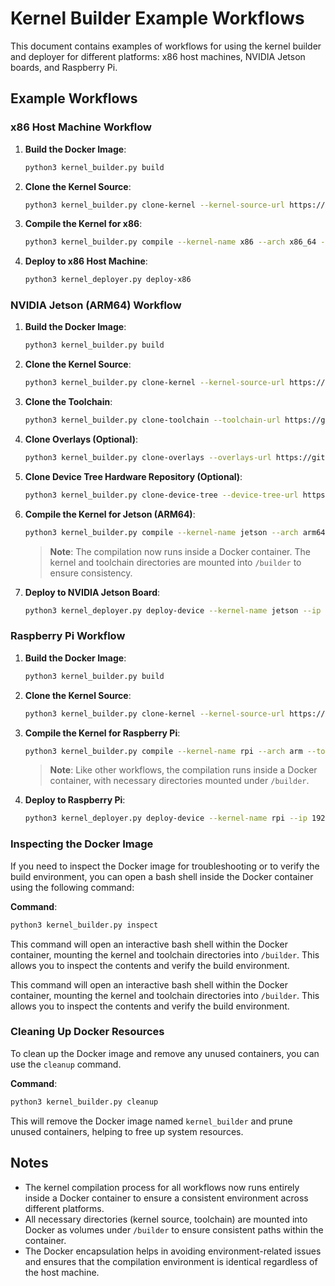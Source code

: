 # Kernel Builder Example Workflows

This document contains examples of workflows for using the kernel builder and deployer for different platforms: x86 host machines, NVIDIA Jetson boards, and Raspberry Pi.

## Example Workflows

### x86 Host Machine Workflow

1. **Build the Docker Image**:
   ```bash
   python3 kernel_builder.py build
   ```

2. **Clone the Kernel Source**:
   ```bash
   python3 kernel_builder.py clone-kernel --kernel-source-url https://github.com/torvalds/linux.git --kernel-name x86
   ```

3. **Compile the Kernel for x86**:
   ```bash
   python3 kernel_builder.py compile --kernel-name x86 --arch x86_64 --config defconfig --build-target kernel,modules --threads 4
   ```

4. **Deploy to x86 Host Machine**:
   ```bash
   python3 kernel_deployer.py deploy-x86
   ```

### NVIDIA Jetson (ARM64) Workflow

1. **Build the Docker Image**:
   ```bash
   python3 kernel_builder.py build
   ```

2. **Clone the Kernel Source**:
   ```bash
   python3 kernel_builder.py clone-kernel --kernel-source-url https://github.com/alxhoff/jetson-kernel --kernel-name jetson --git-tag sensing_world_v1
   ```

3. **Clone the Toolchain**:
   ```bash
   python3 kernel_builder.py clone-toolchain --toolchain-url https://github.com/alxhoff/Jetson-Linux-Toolchain --toolchain-name aarch64-buildroot-linux-gnu --git-tag sensing_world_v1
   ```

4. **Clone Overlays (Optional)**:
   ```bash
   python3 kernel_builder.py clone-overlays --overlays-url https://github.com/alxhoff/jetson-kernel-overlays --kernel-name jetson
   ```

5. **Clone Device Tree Hardware Repository (Optional)**:
   ```bash
   python3 kernel_builder.py clone-device-tree --device-tree-url https://github.com/alxhoff/jetson-device-tree-hardware --kernel-name jetson --git-tag sensing_world_v1
   ```

6. **Compile the Kernel for Jetson (ARM64)**:
   ```bash
   python3 kernel_builder.py compile --kernel-name jetson --arch arm64 --toolchain-name aarch64-buildroot-linux-gnu --config tegra_defconfig --generate-ctags --build-target kernel,dtbs,modules --threads 4
   ```
   > **Note**: The compilation now runs inside a Docker container. The kernel and toolchain directories are mounted into `/builder` to ensure consistency.

7. **Deploy to NVIDIA Jetson Board**:
   ```bash
   python3 kernel_deployer.py deploy-device --kernel-name jetson --ip 192.168.1.10 --user ubuntu --dry-run
   ```

### Raspberry Pi Workflow

1. **Build the Docker Image**:
   ```bash
   python3 kernel_builder.py build
   ```

2. **Clone the Kernel Source**:
   ```bash
   python3 kernel_builder.py clone-kernel --kernel-source-url https://github.com/raspberrypi/linux.git --kernel-name rpi --git-tag rpi-5.10.y
   ```

3. **Compile the Kernel for Raspberry Pi**:
   ```bash
   python3 kernel_builder.py compile --kernel-name rpi --arch arm --toolchain-name arm-buildroot-linux-gnueabihf --rpi-model rpi4 --config bcm2711_defconfig --generate-ctags --build-target kernel,dtbs,modules --threads 4
   ```
   > **Note**: Like other workflows, the compilation runs inside a Docker container, with necessary directories mounted under `/builder`.

4. **Deploy to Raspberry Pi**:
   ```bash
   python3 kernel_deployer.py deploy-device --kernel-name rpi --ip 192.168.1.15 --user pi --dry-run
   ```

### Inspecting the Docker Image

If you need to inspect the Docker image for troubleshooting or to verify the build environment, you can open a bash shell inside the Docker container using the following command:

**Command**:
```bash
python3 kernel_builder.py inspect
```

This command will open an interactive bash shell within the Docker container, mounting the kernel and toolchain directories into `/builder`. This allows you to inspect the contents and verify the build environment.

This command will open an interactive bash shell within the Docker container, mounting the kernel and toolchain directories into `/builder`. This allows you to inspect the contents and verify the build environment.

### Cleaning Up Docker Resources

To clean up the Docker image and remove any unused containers, you can use the `cleanup` command.

**Command**:
```bash
python3 kernel_builder.py cleanup
```

This will remove the Docker image named `kernel_builder` and prune unused containers, helping to free up system resources.

## Notes

- The kernel compilation process for all workflows now runs entirely inside a Docker container to ensure a consistent environment across different platforms.
- All necessary directories (kernel source, toolchain) are mounted into Docker as volumes under `/builder` to ensure consistent paths within the container.
- The Docker encapsulation helps in avoiding environment-related issues and ensures that the compilation environment is identical regardless of the host machine.


